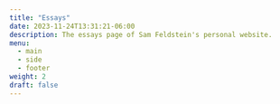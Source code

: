 ```yaml
---
title: "Essays"
date: 2023-11-24T13:31:21-06:00
description: The essays page of Sam Feldstein's personal website.
menu:
  - main
  - side
  - footer
weight: 2
draft: false
---
```


